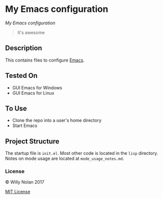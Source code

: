 # My Emacs configuration
*My Emacs configuration*

> It's awesome

## Description
This contains files to configure [Emacs](https://www.gnu.org/software/emacs/).

## Tested On
- GUI Emacs for Windows
- GUI Emacs for Linux

## To Use
- Clone the repo into a user's home directory
- Start Emacs

## Project Structure
The startup file is `init.el`. Most other code is located in the `lisp` directory. 
Notes on mode usage are located at `mode_usage_notes.md`.

### License
:copyright: Willy Nolan 2017

[MIT License](LICENSE.txt)

